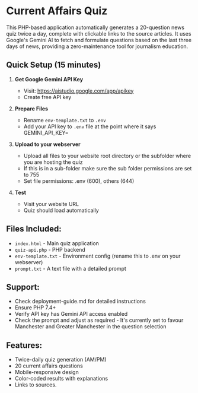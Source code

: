 # Current Affairs Quiz
This PHP-based application automatically generates a 20-question news quiz twice a day, complete with clickable links to the source articles. It uses Google's Gemini AI to fetch and formulate questions based on the last three days of news, providing a zero-maintenance tool for journalism education.

## Quick Setup (15 minutes)

1. **Get Google Gemini API Key**
   - Visit: https://aistudio.google.com/app/apikey
   - Create free API key

2. **Prepare Files**
   - Rename `env-template.txt` to `.env`
   - Add your API key to `.env` file at the point where it says GEMINI_API_KEY=

3. **Upload to your webserver**
   - Upload all files to your website root directory or the subfolder where you are hosting the quiz
   - If this is in a sub-folder make sure the sub folder permissions are set to 755
   - Set file permissions: .env (600), others (644)

4. **Test**
   - Visit your website URL
   - Quiz should load automatically

## Files Included:
- `index.html` - Main quiz application
- `quiz-api.php` - PHP backend 
- `env-template.txt` - Environment config (rename this to .env on your webserver)
- `prompt.txt` - A text file with a detailed prompt

## Support:
- Check deployment-guide.md for detailed instructions
- Ensure PHP 7.4+ 
- Verify API key has Gemini API access enabled
- Check the prompt and adjust as required - It's currently set to favour Manchester and Greater Manchester in the question selection

## Features:
- Twice-daily quiz generation (AM/PM)
- 20 current affairs questions
- Mobile-responsive design  
- Color-coded results with explanations
- Links to sources.
